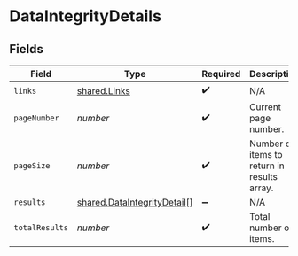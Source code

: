 # DataIntegrityDetails


## Fields

| Field                                                                             | Type                                                                              | Required                                                                          | Description                                                                       |
| --------------------------------------------------------------------------------- | --------------------------------------------------------------------------------- | --------------------------------------------------------------------------------- | --------------------------------------------------------------------------------- |
| `links`                                                                           | [shared.Links](../../../sdk/models/shared/links.md)                               | :heavy_check_mark:                                                                | N/A                                                                               |
| `pageNumber`                                                                      | *number*                                                                          | :heavy_check_mark:                                                                | Current page number.                                                              |
| `pageSize`                                                                        | *number*                                                                          | :heavy_check_mark:                                                                | Number of items to return in results array.                                       |
| `results`                                                                         | [shared.DataIntegrityDetail](../../../sdk/models/shared/dataintegritydetail.md)[] | :heavy_minus_sign:                                                                | N/A                                                                               |
| `totalResults`                                                                    | *number*                                                                          | :heavy_check_mark:                                                                | Total number of items.                                                            |